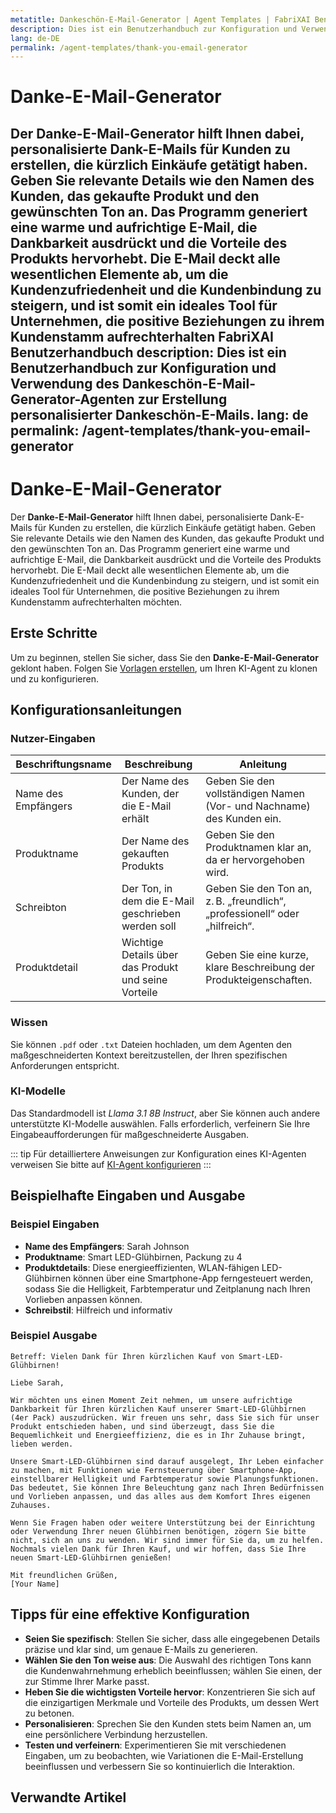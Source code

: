 ```yaml
---
metatitle: Dankeschön-E-Mail-Generator | Agent Templates | FabriXAI Benutzerhandbuch
description: Dies ist ein Benutzerhandbuch zur Konfiguration und Verwendung des Dankeschön-E-Mail-Generator-Agenten zur Erstellung personalisierter Dankeschön-E-Mails.
lang: de-DE
permalink: /agent-templates/thank-you-email-generator
---
```


# Danke-E-Mail-Generator

Der **Danke-E-Mail-Generator** hilft Ihnen dabei, personalisierte Dank-E-Mails für Kunden zu erstellen, die kürzlich Einkäufe getätigt haben. Geben Sie relevante Details wie den Namen des Kunden, das gekaufte Produkt und den gewünschten Ton an. Das Programm generiert eine warme und aufrichtige E-Mail, die Dankbarkeit ausdrückt und die Vorteile des Produkts hervorhebt. Die E-Mail deckt alle wesentlichen Elemente ab, um die Kundenzufriedenheit und die Kundenbindung zu steigern, und ist somit ein ideales Tool für Unternehmen, die positive Beziehungen zu ihrem Kundenstamm aufrechterhalten FabriXAI Benutzerhandbuch
description: Dies ist ein Benutzerhandbuch zur Konfiguration und Verwendung des Dankeschön-E-Mail-Generator-Agenten zur Erstellung personalisierter Dankeschön-E-Mails.
lang: de
permalink: /agent-templates/thank-you-email-generator
---

# Danke-E-Mail-Generator

Der **Danke-E-Mail-Generator** hilft Ihnen dabei, personalisierte Dank-E-Mails für Kunden zu erstellen, die kürzlich Einkäufe getätigt haben. Geben Sie relevante Details wie den Namen des Kunden, das gekaufte Produkt und den gewünschten Ton an. Das Programm generiert eine warme und aufrichtige E-Mail, die Dankbarkeit ausdrückt und die Vorteile des Produkts hervorhebt. Die E-Mail deckt alle wesentlichen Elemente ab, um die Kundenzufriedenheit und die Kundenbindung zu steigern, und ist somit ein ideales Tool für Unternehmen, die positive Beziehungen zu ihrem Kundenstamm aufrechterhalten möchten.

## Erste Schritte

Um zu beginnen, stellen Sie sicher, dass Sie den **Danke-E-Mail-Generator** geklont haben. Folgen Sie [Vorlagen erstellen](/en-us/create-from-templates/), um Ihren KI-Agent zu klonen und zu konfigurieren.

## Konfigurationsanleitungen

### Nutzer-Eingaben

| Beschriftungsname    | Beschreibung                                 | Anleitung                                                           |
|---------------------|----------------------------------------------|---------------------------------------------------------------------|
| Name des Empfängers | Der Name des Kunden, der die E-Mail erhält   | Geben Sie den vollständigen Namen (Vor- und Nachname) des Kunden ein.|
| Produktname         | Der Name des gekauften Produkts              | Geben Sie den Produktnamen klar an, da er hervorgehoben wird.        |
| Schreibton          | Der Ton, in dem die E-Mail geschrieben werden soll | Geben Sie den Ton an, z. B. „freundlich“, „professionell“ oder „hilfreich“. |
| Produktdetail       | Wichtige Details über das Produkt und seine Vorteile | Geben Sie eine kurze, klare Beschreibung der Produkteigenschaften.    |

### Wissen

Sie können `.pdf` oder `.txt` Dateien hochladen, um dem Agenten den maßgeschneiderten Kontext bereitzustellen, der Ihren spezifischen Anforderungen entspricht.

### KI-Modelle

Das Standardmodell ist *Llama 3.1 8B Instruct*, aber Sie können auch andere unterstützte KI-Modelle auswählen. Falls erforderlich, verfeinern Sie Ihre Eingabeaufforderungen für maßgeschneiderte Ausgaben.

::: tip
Für detailliertere Anweisungen zur Konfiguration eines KI-Agenten verweisen Sie bitte auf [KI-Agent konfigurieren](/de/configurieren-ai-agent/)
:::

## Beispielhafte Eingaben und Ausgabe

### Beispiel Eingaben

- **Name des Empfängers**: Sarah Johnson
- **Produktname**: Smart LED-Glühbirnen, Packung zu 4
- **Produktdetails**: Diese energieeffizienten, WLAN-fähigen LED-Glühbirnen können über eine Smartphone-App ferngesteuert werden, sodass Sie die Helligkeit, Farbtemperatur und Zeitplanung nach Ihren Vorlieben anpassen können.
- **Schreibstil**: Hilfreich und informativ

### Beispiel Ausgabe

```
Betreff: Vielen Dank für Ihren kürzlichen Kauf von Smart-LED-Glühbirnen!

Liebe Sarah,

Wir möchten uns einen Moment Zeit nehmen, um unsere aufrichtige Dankbarkeit für Ihren kürzlichen Kauf unserer Smart-LED-Glühbirnen (4er Pack) auszudrücken. Wir freuen uns sehr, dass Sie sich für unser Produkt entschieden haben, und sind überzeugt, dass Sie die Bequemlichkeit und Energieeffizienz, die es in Ihr Zuhause bringt, lieben werden.

Unsere Smart-LED-Glühbirnen sind darauf ausgelegt, Ihr Leben einfacher zu machen, mit Funktionen wie Fernsteuerung über Smartphone-App, einstellbarer Helligkeit und Farbtemperatur sowie Planungsfunktionen. Das bedeutet, Sie können Ihre Beleuchtung ganz nach Ihren Bedürfnissen und Vorlieben anpassen, und das alles aus dem Komfort Ihres eigenen Zuhauses.

Wenn Sie Fragen haben oder weitere Unterstützung bei der Einrichtung oder Verwendung Ihrer neuen Glühbirnen benötigen, zögern Sie bitte nicht, sich an uns zu wenden. Wir sind immer für Sie da, um zu helfen. Nochmals vielen Dank für Ihren Kauf, und wir hoffen, dass Sie Ihre neuen Smart-LED-Glühbirnen genießen!

Mit freundlichen Grüßen,  
[Your Name]
```

## Tipps für eine effektive Konfiguration

- **Seien Sie spezifisch**: Stellen Sie sicher, dass alle eingegebenen Details präzise und klar sind, um genaue E-Mails zu generieren.
- **Wählen Sie den Ton weise aus**: Die Auswahl des richtigen Tons kann die Kundenwahrnehmung erheblich beeinflussen; wählen Sie einen, der zur Stimme Ihrer Marke passt.
- **Heben Sie die wichtigsten Vorteile hervor**: Konzentrieren Sie sich auf die einzigartigen Merkmale und Vorteile des Produkts, um dessen Wert zu betonen.
- **Personalisieren**: Sprechen Sie den Kunden stets beim Namen an, um eine persönlichere Verbindung herzustellen.
- **Testen und verfeinern**: Experimentieren Sie mit verschiedenen Eingaben, um zu beobachten, wie Variationen die E-Mail-Erstellung beeinflussen und verbessern Sie so kontinuierlich die Interaktion.

## Verwandte Artikel
